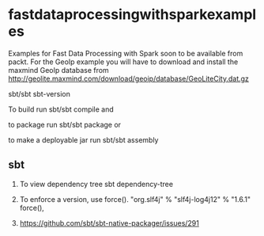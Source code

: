 # fastdataprocessingwithsparkexamples

Examples for Fast Data Processing with Spark soon to be available from packt.
For the GeoIp example you will have to download and install the maxmind GeoIp database from http://geolite.maxmind.com/download/geoip/database/GeoLiteCity.dat.gz

sbt/sbt sbt-version

To build run 
	sbt/sbt compile and 

to package run 
	sbt/sbt package or 

to make a deployable jar run 
	sbt/sbt assembly

## sbt 

1. To view dependency tree
	sbt dependency-tree

2. To enforce a version, use force().
  "org.slf4j" % "slf4j-log4j12" % "1.6.1" force(),

2. https://github.com/sbt/sbt-native-packager/issues/291
